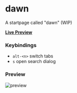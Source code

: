 # dawn
A startpage called "dawn" (WIP)

[**Live Preview**](https://0-l.github.io/dawn/?)

### Keybindings

- `alt-<n>` switch tabs
- `s` open search dialog 

### Preview
![preview](https://i.imgur.com/6ImuuEH.png)

